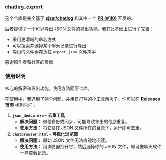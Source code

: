 ### chatlog_export

这个仓库是完全基于 **[sjzar/chatlog](https://github.com/sjzar/chatlog)** 和其中一个 **[PR (#110)](https://github.com/sjzar/chatlog/pull/110)** 开发的。

后者提供了一个可以导出 JSON 文件的导出功能，我在此基础上进行了完善：

- 采用更清晰的命名方式
- 可以搜索并选择某个聊天记录进行导出
- 导出的文件会存放在 `export_json` 文件夹中

感谢原作者和社区的贡献！

### 使用说明

核心的解密和导出功能，使用方法同原仓库。

在使用中，我遇到了两个问题，并用自己写的小工具解决了。你可以在 **[Releases 页面](https://github.com/你的用户名/你的仓库名/releases)** 找到它们：

1. **`json_dedup.exe` - 去重工具**
   - **解决问题：** 微信备份或同步，可能导致导出的信息重复。
   - **使用方法：** 将它放在 JSON 文件所在的目录下，运行即可去重。
2. **`chatbrowser.html` - 可视化浏览器**
   - **解决问题：** 原始 JSON 文件无法直观地阅读。
   - **使用方法：** 用浏览器打开它，然后选择你的 JSON 文件，即可像聊天软件一样查看记录。